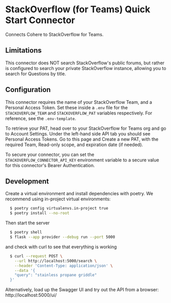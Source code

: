 # StackOverflow (for Teams) Quick Start Connector

Connects Cohere to StackOverflow for Teams.

## Limitations

This connector does NOT search StackOverflow's public forums, but rather is configured to search your private StackOverflow instance, allowing you to search for Questions by title.

## Configuration

This connector requires the name of your StackOverflow Team, and a Personal Access Token. Set these inside a `.env` file for the `STACKOVERFLOW_TEAM` and `STACKOVERFLOW_PAT` variables respectively. For reference, see the `.env-template`.

To retrieve your PAT, head over to your StackOverflow for Teams org and go to Account Settings. Under the left-hand side API tab you should see Personal Access Tokens. Go to this page and Create a new PAT, with the required Team, Read-only scope, and expiration date (if needed).

To secure your connector, you can set the `STACKOVERFLOW_CONNECTOR_API_KEY` environment variable to a secure value for this connector's Bearer Authentication.

## Development

Create a virtual environment and install dependencies with poetry. We recommend using in-project virtual environments:

```bash
  $ poetry config virtualenvs.in-project true
  $ poetry install --no-root
```

Then start the server

```bash
  $ poetry shell
  $ flask --app provider --debug run --port 5000
```

and check with curl to see that everything is working

```bash
  $ curl --request POST \
    --url http://localhost:5000/search \
    --header 'Content-Type: application/json' \
    --data '{
    "query": "stainless propane griddle"
  }'
```

Alternatively, load up the Swagger UI and try out the API from a browser: http://localhost:5000/ui/

